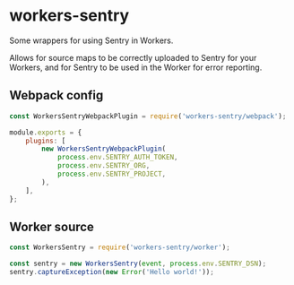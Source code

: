# workers-sentry

Some wrappers for using Sentry in Workers.

Allows for source maps to be correctly uploaded to Sentry for your Workers, and for Sentry to be used in the Worker for error reporting.

## Webpack config

```js
const WorkersSentryWebpackPlugin = require('workers-sentry/webpack');

module.exports = {
    plugins: [
        new WorkersSentryWebpackPlugin(
            process.env.SENTRY_AUTH_TOKEN,
            process.env.SENTRY_ORG,
            process.env.SENTRY_PROJECT,
        ),
    ],
};
```
## Worker source

```js
const WorkersSentry = require('workers-sentry/worker');

const sentry = new WorkersSentry(event, process.env.SENTRY_DSN);
sentry.captureException(new Error('Hello world!'));
```

